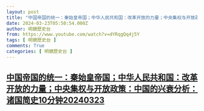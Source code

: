 ```yaml
---
layout: post
title: "中国帝国的统一：秦始皇帝国；中华人民共和国：改革开放的力量；中央集权与开放政策：中国的兴衰分析：诸国简史10分钟20240323"
date: 2024-03-23T05:50:54.000Z
author: 明鏡歷史台
from: https://www.youtube.com/watch?v=dYRqgQq4j5Y
tags: [ 明鏡歷史台 ]
comments: True
categories: [ 明鏡歷史台 ]
---
```

<!--1711173054000-->
[中国帝国的统一：秦始皇帝国；中华人民共和国：改革开放的力量；中央集权与开放政策：中国的兴衰分析：诸国简史10分钟20240323](https://www.youtube.com/watch?v=dYRqgQq4j5Y)
------

<div>

</div>
